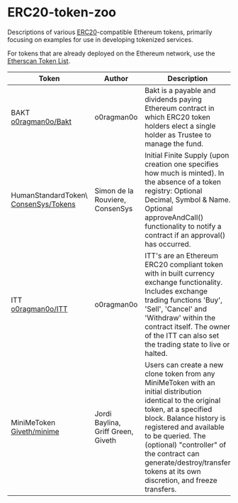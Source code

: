 # ERC20-token-zoo

Descriptions of various [ERC20](https://github.com/ethereum/EIPs/issues/20)-compatible Ethereum tokens, primarily focusing on examples for use in developing tokenized services. 

For tokens that are already deployed on the Ethereum network, use the [Etherscan Token List](https://etherscan.io/tokens).  

| Token | Author | Description | 
| ----- | ------ | ----------- |
| BAKT<br /> [o0ragman0o/Bakt](https://github.com/o0ragman0o/Bakt) | o0ragman0o | Bakt is a payable and dividends paying Ethereum contract in which ERC20 token holders elect a single holder as Trustee to manage the fund. |
| HumanStandardToken\ [ConsenSys/Tokens](https://github.com/ConsenSys/Tokens) | Simon de la Rouviere,<br /> ConsenSys | Initial Finite Supply (upon creation one specifies how much is minted). In the absence of a token registry: Optional Decimal, Symbol & Name. Optional approveAndCall() functionality to notify a contract if an approval() has occurred. |
| ITT<br /> [o0ragman0o/ITT](https://github.com/o0ragman0o/ITT) | o0ragman0o  | ITT's are an Ethereum ERC20 compliant token with in built currency exchange functionality. Includes exchange trading functions 'Buy', 'Sell', 'Cancel' and 'Withdraw' within the contract itself. The owner of the ITT can also set the trading state to live or halted. | 
| MiniMeToken<br /> [Giveth/minime](https://github.com/Giveth/minime) | Jordi Baylina,<br /> Griff Green,<br /> Giveth | Users can create a new clone token from any MiniMeToken with an initial distribution identical to the original token, at a specified block. Balance history is registered and available to be queried. The (optional) "controller" of the contract can generate/destroy/transfer tokens at its own discretion, and freeze transfers. |
